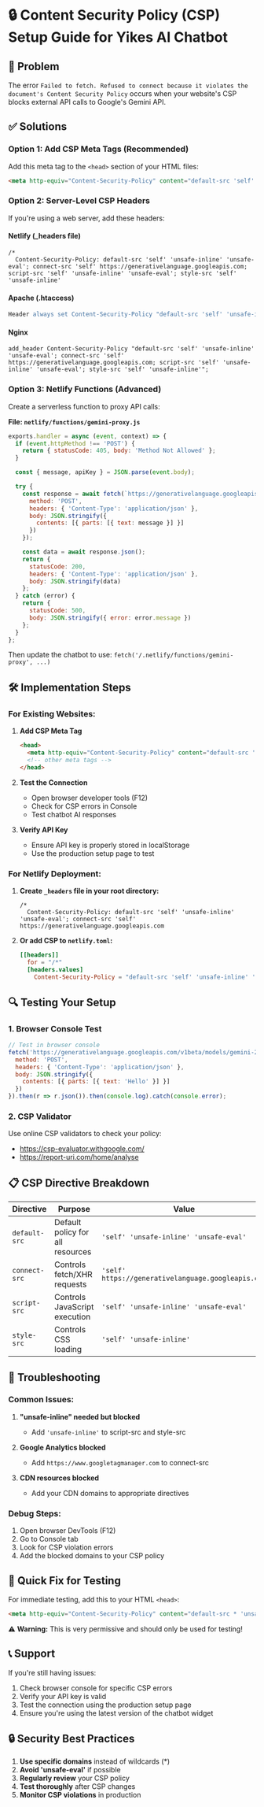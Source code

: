 # 🔒 Content Security Policy (CSP) Setup Guide for Yikes AI Chatbot

## 🚨 Problem
The error `Failed to fetch. Refused to connect because it violates the document's Content Security Policy` occurs when your website's CSP blocks external API calls to Google's Gemini API.

## ✅ Solutions

### **Option 1: Add CSP Meta Tags (Recommended)**

Add this meta tag to the `<head>` section of your HTML files:

```html
<meta http-equiv="Content-Security-Policy" content="default-src 'self' 'unsafe-inline' 'unsafe-eval'; connect-src 'self' https://generativelanguage.googleapis.com https://www.googletagmanager.com https://www.google-analytics.com; script-src 'self' 'unsafe-inline' 'unsafe-eval' https://www.googletagmanager.com; style-src 'self' 'unsafe-inline';">
```

### **Option 2: Server-Level CSP Headers**

If you're using a web server, add these headers:

#### **Netlify (_headers file)**
```
/*
  Content-Security-Policy: default-src 'self' 'unsafe-inline' 'unsafe-eval'; connect-src 'self' https://generativelanguage.googleapis.com; script-src 'self' 'unsafe-inline' 'unsafe-eval'; style-src 'self' 'unsafe-inline'
```

#### **Apache (.htaccess)**
```apache
Header always set Content-Security-Policy "default-src 'self' 'unsafe-inline' 'unsafe-eval'; connect-src 'self' https://generativelanguage.googleapis.com; script-src 'self' 'unsafe-inline' 'unsafe-eval'; style-src 'self' 'unsafe-inline'"
```

#### **Nginx**
```nginx
add_header Content-Security-Policy "default-src 'self' 'unsafe-inline' 'unsafe-eval'; connect-src 'self' https://generativelanguage.googleapis.com; script-src 'self' 'unsafe-inline' 'unsafe-eval'; style-src 'self' 'unsafe-inline'";
```

### **Option 3: Netlify Functions (Advanced)**

Create a serverless function to proxy API calls:

**File: `netlify/functions/gemini-proxy.js`**
```javascript
exports.handler = async (event, context) => {
  if (event.httpMethod !== 'POST') {
    return { statusCode: 405, body: 'Method Not Allowed' };
  }

  const { message, apiKey } = JSON.parse(event.body);

  try {
    const response = await fetch(`https://generativelanguage.googleapis.com/v1beta/models/gemini-2.0-flash:generateContent?key=${apiKey}`, {
      method: 'POST',
      headers: { 'Content-Type': 'application/json' },
      body: JSON.stringify({
        contents: [{ parts: [{ text: message }] }]
      })
    });

    const data = await response.json();
    return {
      statusCode: 200,
      headers: { 'Content-Type': 'application/json' },
      body: JSON.stringify(data)
    };
  } catch (error) {
    return {
      statusCode: 500,
      body: JSON.stringify({ error: error.message })
    };
  }
};
```

Then update the chatbot to use: `fetch('/.netlify/functions/gemini-proxy', ...)`

## 🛠️ Implementation Steps

### **For Existing Websites:**

1. **Add CSP Meta Tag**
   ```html
   <head>
     <meta http-equiv="Content-Security-Policy" content="default-src 'self' 'unsafe-inline' 'unsafe-eval'; connect-src 'self' https://generativelanguage.googleapis.com;">
     <!-- other meta tags -->
   </head>
   ```

2. **Test the Connection**
   - Open browser developer tools (F12)
   - Check for CSP errors in Console
   - Test chatbot AI responses

3. **Verify API Key**
   - Ensure API key is properly stored in localStorage
   - Use the production setup page to test

### **For Netlify Deployment:**

1. **Create `_headers` file in your root directory:**
   ```
   /*
     Content-Security-Policy: default-src 'self' 'unsafe-inline' 'unsafe-eval'; connect-src 'self' https://generativelanguage.googleapis.com
   ```

2. **Or add CSP to `netlify.toml`:**
   ```toml
   [[headers]]
     for = "/*"
     [headers.values]
       Content-Security-Policy = "default-src 'self' 'unsafe-inline' 'unsafe-eval'; connect-src 'self' https://generativelanguage.googleapis.com"
   ```

## 🔍 Testing Your Setup

### **1. Browser Console Test**
```javascript
// Test in browser console
fetch('https://generativelanguage.googleapis.com/v1beta/models/gemini-2.0-flash:generateContent?key=YOUR_API_KEY', {
  method: 'POST',
  headers: { 'Content-Type': 'application/json' },
  body: JSON.stringify({
    contents: [{ parts: [{ text: 'Hello' }] }]
  })
}).then(r => r.json()).then(console.log).catch(console.error);
```

### **2. CSP Validator**
Use online CSP validators to check your policy:
- https://csp-evaluator.withgoogle.com/
- https://report-uri.com/home/analyse

## 📋 CSP Directive Breakdown

| Directive | Purpose | Value |
|-----------|---------|-------|
| `default-src` | Default policy for all resources | `'self' 'unsafe-inline' 'unsafe-eval'` |
| `connect-src` | Controls fetch/XHR requests | `'self' https://generativelanguage.googleapis.com` |
| `script-src` | Controls JavaScript execution | `'self' 'unsafe-inline' 'unsafe-eval'` |
| `style-src` | Controls CSS loading | `'self' 'unsafe-inline'` |

## 🔧 Troubleshooting

### **Common Issues:**

1. **"unsafe-inline" needed but blocked**
   - Add `'unsafe-inline'` to script-src and style-src

2. **Google Analytics blocked**
   - Add `https://www.googletagmanager.com` to connect-src

3. **CDN resources blocked**
   - Add your CDN domains to appropriate directives

### **Debug Steps:**

1. Open browser DevTools (F12)
2. Go to Console tab
3. Look for CSP violation errors
4. Add the blocked domains to your CSP policy

## 🚀 Quick Fix for Testing

For immediate testing, add this to your HTML `<head>`:

```html
<meta http-equiv="Content-Security-Policy" content="default-src * 'unsafe-inline' 'unsafe-eval'; script-src * 'unsafe-inline' 'unsafe-eval'; connect-src * 'unsafe-inline'; img-src * data: blob: 'unsafe-inline'; frame-src *; style-src * 'unsafe-inline';">
```

⚠️ **Warning:** This is very permissive and should only be used for testing!

## 📞 Support

If you're still having issues:

1. Check browser console for specific CSP errors
2. Verify your API key is valid
3. Test the connection using the production setup page
4. Ensure you're using the latest version of the chatbot widget

## 🔒 Security Best Practices

1. **Use specific domains** instead of wildcards (*)
2. **Avoid 'unsafe-eval'** if possible
3. **Regularly review** your CSP policy
4. **Test thoroughly** after CSP changes
5. **Monitor CSP violations** in production 